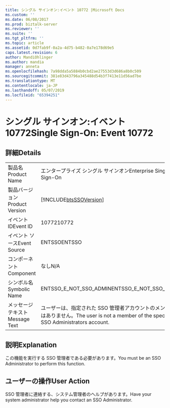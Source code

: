 ```yaml
---
title: シングル サインオン:イベント 10772 |Microsoft Docs
ms.custom: ''
ms.date: 06/08/2017
ms.prod: biztalk-server
ms.reviewer: ''
ms.suite: ''
ms.tgt_pltfrm: ''
ms.topic: article
ms.assetid: 0d7fab9f-0a2a-4d75-b482-0a7e178d69e5
caps.latest.revision: 6
author: MandiOhlinger
ms.author: mandia
manager: anneta
ms.openlocfilehash: 7a98dda5a5884b0cbd2ae27553d3d686a8b0c509
ms.sourcegitcommit: 381e83d43796a345488d54b3f7413e11d56ad7be
ms.translationtype: MT
ms.contentlocale: ja-JP
ms.lasthandoff: 05/07/2019
ms.locfileid: "65394251"
---
```

# <a name="single-sign-on-event-10772"></a><span data-ttu-id="c2374-102">シングル サインオン:イベント 10772</span><span class="sxs-lookup"><span data-stu-id="c2374-102">Single Sign-On: Event 10772</span></span>
## <a name="details"></a><span data-ttu-id="c2374-103">詳細</span><span class="sxs-lookup"><span data-stu-id="c2374-103">Details</span></span>  
  
|                 |                                                                       |
|-----------------|-----------------------------------------------------------------------|
|  <span data-ttu-id="c2374-104">製品名</span><span class="sxs-lookup"><span data-stu-id="c2374-104">Product Name</span></span>   |                       <span data-ttu-id="c2374-105">エンタープライズ シングル サインオン</span><span class="sxs-lookup"><span data-stu-id="c2374-105">Enterprise Single Sign-On</span></span>                       |
| <span data-ttu-id="c2374-106">製品バージョン</span><span class="sxs-lookup"><span data-stu-id="c2374-106">Product Version</span></span> |      [!INCLUDE[btsSSOVersion](../includes/btsssoversion-md.md)]       |
|    <span data-ttu-id="c2374-107">イベント ID</span><span class="sxs-lookup"><span data-stu-id="c2374-107">Event ID</span></span>     |                                 <span data-ttu-id="c2374-108">10772</span><span class="sxs-lookup"><span data-stu-id="c2374-108">10772</span></span>                                 |
|  <span data-ttu-id="c2374-109">イベント ソース</span><span class="sxs-lookup"><span data-stu-id="c2374-109">Event Source</span></span>   |                                <span data-ttu-id="c2374-110">ENTSSO</span><span class="sxs-lookup"><span data-stu-id="c2374-110">ENTSSO</span></span>                                 |
|    <span data-ttu-id="c2374-111">コンポーネント</span><span class="sxs-lookup"><span data-stu-id="c2374-111">Component</span></span>    |                                  <span data-ttu-id="c2374-112">なし</span><span class="sxs-lookup"><span data-stu-id="c2374-112">N/A</span></span>                                  |
|  <span data-ttu-id="c2374-113">シンボル名</span><span class="sxs-lookup"><span data-stu-id="c2374-113">Symbolic Name</span></span>  |                        <span data-ttu-id="c2374-114">ENTSSO_E_NOT_SSO_ADMIN</span><span class="sxs-lookup"><span data-stu-id="c2374-114">ENTSSO_E_NOT_SSO_ADMIN</span></span>                         |
|  <span data-ttu-id="c2374-115">メッセージ テキスト</span><span class="sxs-lookup"><span data-stu-id="c2374-115">Message Text</span></span>   | <span data-ttu-id="c2374-116">ユーザーは、指定された SSO 管理者アカウントのメンバーではありません。</span><span class="sxs-lookup"><span data-stu-id="c2374-116">The user is not a member of the specified SSO Administrators account.</span></span> |
  
## <a name="explanation"></a><span data-ttu-id="c2374-117">説明</span><span class="sxs-lookup"><span data-stu-id="c2374-117">Explanation</span></span>  
 <span data-ttu-id="c2374-118">この機能を実行する SSO 管理者である必要があります。</span><span class="sxs-lookup"><span data-stu-id="c2374-118">You must be an SSO Administrator to perform this function.</span></span>  
  
## <a name="user-action"></a><span data-ttu-id="c2374-119">ユーザーの操作</span><span class="sxs-lookup"><span data-stu-id="c2374-119">User Action</span></span>  
 <span data-ttu-id="c2374-120">SSO 管理者に連絡する、システム管理者のヘルプがあります。</span><span class="sxs-lookup"><span data-stu-id="c2374-120">Have your system administrator help you contact an SSO Administrator.</span></span>